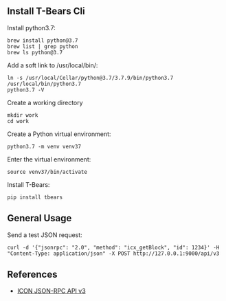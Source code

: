 ## Install T-Bears Cli
Install python3.7:
```
brew install python@3.7
brew list | grep python
brew ls python@3.7
```
Add a soft link to /usr/local/bin/:
```
ln -s /usr/local/Cellar/python@3.7/3.7.9/bin/python3.7 /usr/local/bin/python3.7
python3.7 -V
```
Create a working directory
```
mkdir work
cd work
```
Create a Python virtual environment:
```
python3.7 -m venv venv37
```
Enter the virtual environment:
```
source venv37/bin/activate
```
Install T-Bears:
```
pip install tbears
```
## General Usage
Send a test JSON request:
```
curl -d '{"jsonrpc": "2.0", "method": "icx_getBlock", "id": 1234}' -H "Content-Type: application/json" -X POST http://127.0.0.1:9000/api/v3
```
## References
- [ICON JSON-RPC API v3](https://github.com/icon-project/icon-rpc-server/blob/master/docs/icon-json-rpc-v3.md)
